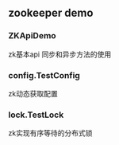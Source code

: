 ## zookeeper demo
### ZKApiDemo 
zk基本api 同步和异步方法的使用

### config.TestConfig
zk动态获取配置

### lock.TestLock
zk实现有序等待的分布式锁